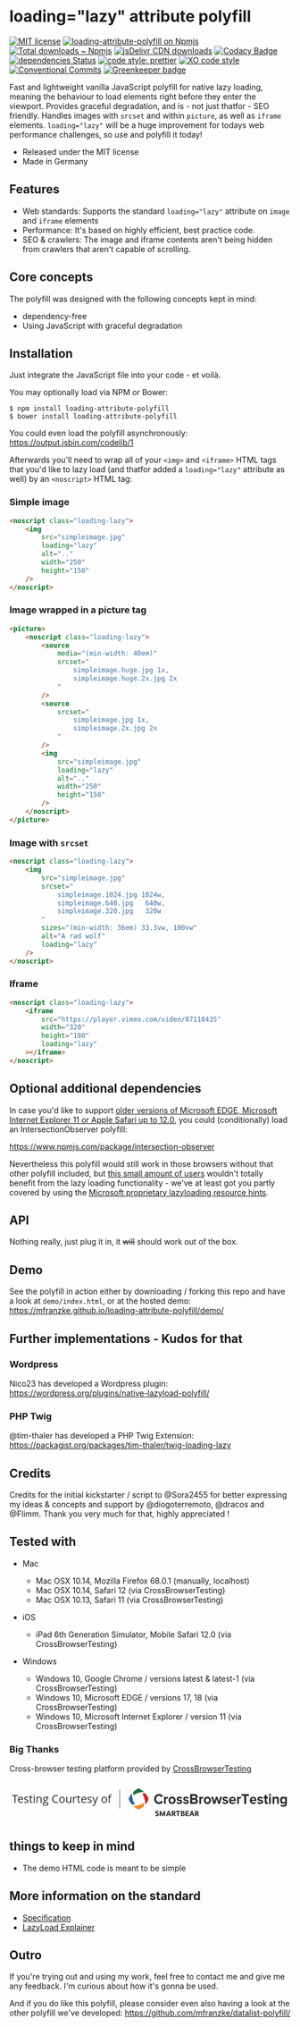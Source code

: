 # loading="lazy" attribute polyfill

[![MIT license](https://img.shields.io/npm/l/loading-attribute-polyfill.svg "license badge")](https://opensource.org/licenses/mit-license.php)
[![loading-attribute-polyfill on Npmjs](https://img.shields.io/npm/v/loading-attribute-polyfill.svg "npm version")](https://npmjs.com/package/loading-attribute-polyfill "loading=\"lazy\"-attribute polyfill – on NPM")
[![Total downloads ~ Npmjs](https://img.shields.io/npm/dt/loading-attribute-polyfill.svg "Count of total downloads – NPM")](https://npmjs.com/package/loading-attribute-polyfill "loading=\"lazy\"-attribute polyfill – on NPM")
[![jsDelivr CDN downloads](https://data.jsdelivr.com/v1/package/npm/loading-attribute-polyfill/badge "Count of total downloads – jsDelivr")](https://www.jsdelivr.com/package/npm/loading-attribute-polyfill "loading-attribute polyfill – on jsDelivr")
[![Codacy Badge](https://api.codacy.com/project/badge/Grade/16c763924903400ca82cfed618a82a6e)](https://app.codacy.com/app/mfranzke_2/loading-attribute-polyfill?utm_source=github.com&utm_medium=referral&utm_content=mfranzke/loading-attribute-polyfill&utm_campaign=Badge_Grade_Dashboard)
[![dependencies Status](https://david-dm.org/mfranzke/loading-attribute-polyfill/status.svg "Count of dependencies")](https://david-dm.org/mfranzke/loading-attribute-polyfill "loading-attribute polyfill – on david-dm")
[![code style: prettier](https://img.shields.io/badge/code_style-prettier-ff69b4.svg?style=flat-square)](https://github.com/prettier/prettier)
[![XO code style](https://img.shields.io/badge/code_style-XO-5ed9c7.svg)](https://github.com/xojs/xo)
[![Conventional Commits](https://img.shields.io/badge/Conventional%20Commits-1.0.0-yellow.svg)](https://conventionalcommits.org)
[![Greenkeeper badge](https://badges.greenkeeper.io/mfranzke/loading-attribute-polyfill.svg)](https://greenkeeper.io/)

Fast and lightweight vanilla JavaScript polyfill for native lazy loading, meaning the behaviour to load elements right before they enter the viewport. Provides graceful degradation, and is - not just thatfor - SEO friendly. Handles images with `srcset` and within `picture`, as well as `iframe` elements. `loading="lazy"` will be a huge improvement for todays web performance challenges, so use and polyfill it today!

- Released under the MIT license
- Made in Germany

## Features

- Web standards: Supports the standard `loading="lazy"` attribute on `image` and `iframe` elements
- Performance: It's based on highly efficient, best practice code.
- SEO & crawlers: The image and iframe contents aren't being hidden from crawlers that aren't capable of scrolling.

## Core concepts

The polyfill was designed with the following concepts kept in mind:

- dependency-free
- Using JavaScript with graceful degradation

## Installation

Just integrate the JavaScript file into your code - et voilà.

You may optionally load via NPM or Bower:

    $ npm install loading-attribute-polyfill
    $ bower install loading-attribute-polyfill

You could even load the polyfill asynchronously: <https://output.jsbin.com/codelib/1>

Afterwards you'll need to wrap all of your `<img>` and `<iframe>` HTML tags that you'd like to lazy load (and thatfor added a `loading="lazy"` attribute as well) by an `<noscript>` HTML tag:

### Simple image

```html
<noscript class="loading-lazy">
	<img
		src="simpleimage.jpg"
		loading="lazy"
		alt=".."
		width="250"
		height="150"
	/>
</noscript>
```

### Image wrapped in a picture tag

```html
<picture>
	<noscript class="loading-lazy">
		<source
			media="(min-width: 40em)"
			srcset="
				simpleimage.huge.jpg 1x,
				simpleimage.huge.2x.jpg 2x
			"
		/>
		<source
			srcset="
				simpleimage.jpg 1x,
				simpleimage.2x.jpg 2x
			"
		/>
		<img
			src="simpleimage.jpg"
			loading="lazy"
			alt=".."
			width="250"
			height="150"
		/>
	</noscript>
</picture>
```

### Image with `srcset`

```html
<noscript class="loading-lazy">
	<img
		src="simpleimage.jpg"
		srcset="
			simpleimage.1024.jpg 1024w,
			simpleimage.640.jpg   640w,
			simpleimage.320.jpg   320w
		"
		sizes="(min-width: 36em) 33.3vw, 100vw"
		alt="A rad wolf"
		loading="lazy"
	/>
</noscript>
```

### Iframe

```html
<noscript class="loading-lazy">
	<iframe
		src="https://player.vimeo.com/video/87110435"
		width="320"
		height="180"
		loading="lazy"
	></iframe>
</noscript>
```

## Optional additional dependencies

In case you'd like to support [older versions of Microsoft EDGE, Microsoft Internet Explorer 11 or Apple Safari up to 12.0](https://caniuse.com/#feat=intersectionobserver), you could (conditionally) load an IntersectionObserver polyfill:

<https://www.npmjs.com/package/intersection-observer>

Nevertheless this polyfill would still work in those browsers without that other polyfill included, but [this small amount of users](<(https://caniuse.com/#feat=intersectionobserver)>) wouldn't totally benefit from the lazy loading functionality - we've at least got you partly covered by using the [Microsoft proprietary lazyloading resource hints](https://caniuse.com/#feat=lazyload).

## API

Nothing really, just plug it in, it ~~will~~ should work out of the box.

## Demo

See the polyfill in action either by downloading / forking this repo and have a look at `demo/index.html`, or at the hosted demo: <https://mfranzke.github.io/loading-attribute-polyfill/demo/>

## Further implementations - Kudos for that

### Wordpress

Nico23 has developed a Wordpress plugin: <https://wordpress.org/plugins/native-lazyload-polyfill/>

### PHP Twig

@tim-thaler has developed a PHP Twig Extension: <https://packagist.org/packages/tim-thaler/twig-loading-lazy>

## Credits

Credits for the initial kickstarter / script to @Sora2455 for better expressing my ideas & concepts and support by @diogoterremoto, @dracos and @Flimm. Thank you very much for that, highly appreciated !

## Tested with

-  Mac
	-  Mac OSX 10.14, Mozilla Firefox 68.0.1 (manually, localhost)
	-  Mac OSX 10.14, Safari 12 (via CrossBrowserTesting)
	-  Mac OSX 10.13, Safari 11 (via CrossBrowserTesting)

-  iOS
	-  iPad 6th Generation Simulator, Mobile Safari 12.0 (via CrossBrowserTesting)

-  Windows
	-  Windows 10, Google Chrome / versions latest & latest-1 (via CrossBrowserTesting)
	-  Windows 10, Microsoft EDGE / versions 17, 18 (via CrossBrowserTesting)
	-  Windows 10, Microsoft Internet Explorer / version 11 (via CrossBrowserTesting)

### Big Thanks

Cross-browser testing platform provided by [CrossBrowserTesting](https://crossbrowsertesting.com)

<a href="https://crossbrowsertesting.com" title="Visit crossbrowsertesting.com for their product portfolio">
<svg id="Layer_1" data-name="Layer 1" xmlns="http://www.w3.org/2000/svg" viewBox="0 0 678.67 100.75"><defs><style>.cls-1{fill:#276791;}.cls-2{fill:#f58722;}.cls-3{fill:#cc2029;}.cls-4{fill:#156e39;}.cls-5,.cls-6{fill:#2c282c;}.cls-6{font-size:27px;font-family:OpenSans, Open Sans;}.cls-7{fill:none;stroke:#000;stroke-miterlimit:10;stroke-width:0.83px;}</style></defs><title>CBT_OS-logo</title><path id="Fill-1" class="cls-1" d="M303,56.53a55.52,55.52,0,0,1-6.39-17.48c-.19-1.23-.39-2.35-.48-3.48a47,47,0,0,1-.1-6.44h0l-.39.41-.09.11-.39.4s0,.11-.1.11l-1.16,1.53A46.13,46.13,0,0,0,287.61,43c.1.3.29.71.39,1a46.9,46.9,0,0,0,5.9,10.32c.48.72,1.07,1.33,1.55,1.94l3.39.31c1.06,0,2.42,0,4.16-.1"/><path id="Fill-2" class="cls-2" d="M308.22,59.08c-1.16.21-2.22.41-3.29.51a40.77,40.77,0,0,1-6.09.11h-.1c.77.71,1.55,1.43,2.42,2.14a42.53,42.53,0,0,0,10.74,6.65c.29-.1.68-.31,1-.41A42.51,42.51,0,0,0,322.55,62c.67-.52,1.25-1.13,1.93-1.64l.29-3.58a29.92,29.92,0,0,0,0-4.29,47.44,47.44,0,0,1-16.55,6.64"/><path id="Fill-3" class="cls-3" d="M320.8,29.44a55.44,55.44,0,0,1,6.39,17.48c.2,1.23.39,2.35.49,3.48a48.44,48.44,0,0,1,.09,6.43v.11c.68-.82,1.36-1.64,2-2.56A46.07,46.07,0,0,0,336.1,43c-.1-.31-.29-.62-.39-1a47.3,47.3,0,0,0-5.9-10.32c-.49-.72-1.07-1.33-1.55-1.94l-3.39-.31a27.08,27.08,0,0,0-4.07,0"/><path id="Fill-4" class="cls-4" d="M322.64,24.13a42.53,42.53,0,0,0-10.74-6.65,9.46,9.46,0,0,1-1,.41,43.53,43.53,0,0,0-9.77,6.24c-.58.51-1.26,1-1.84,1.63L299,29.34a28.51,28.51,0,0,0,0,4.19,49.47,49.47,0,0,1,16.55-6.75c1.16-.2,2.22-.4,3.29-.51a42.22,42.22,0,0,1,6.1-.1h0c-.78-.61-1.55-1.33-2.33-2"/><path id="CrossBrowserTesting" class="cls-5" d="M361.19,55.28a10,10,0,0,0,9.23-5.75l-4.11-2.12a5.93,5.93,0,0,1-5.23,3.41c-4.11,0-7-3.29-7-7.75s2.9-7.76,7-7.76a6.2,6.2,0,0,1,5.23,3.41l4.11-2.11a10.11,10.11,0,0,0-9.23-5.76A11.65,11.65,0,0,0,349.29,43c0,7.4,5.23,12.33,11.9,12.33Zm16.24-.47V43.54a5.29,5.29,0,0,1,4-1.88,3.9,3.9,0,0,1,1.23.11V37.43a6.65,6.65,0,0,0-5.12,2.7V37.78h-4.22v17Zm15.24.47c5.34,0,8.56-4.11,8.56-8.92s-3.22-8.93-8.56-8.93-8.45,4.11-8.45,8.93,3.11,8.92,8.45,8.92Zm0-4c-2.67,0-4.12-2.23-4.12-4.93s1.45-4.94,4.12-4.94,4.11,2.23,4.11,4.94-1.44,4.93-4.11,4.93Zm17.57,4c4.45,0,7-2.35,7-5.4,0-6.81-9.57-4.82-9.57-7.28,0-.94,1-1.65,2.56-1.65A6.78,6.78,0,0,1,415,43l1.67-3.17a10.13,10.13,0,0,0-6.45-2.35c-4.23,0-6.56,2.46-6.56,5.4,0,6.7,9.56,4.47,9.56,7.17,0,1-.89,1.76-2.67,1.76A9.07,9.07,0,0,1,405,49.41l-1.78,3.29a9.92,9.92,0,0,0,7,2.58Zm15.9,0c4.45,0,7-2.35,7-5.4,0-6.81-9.56-4.82-9.56-7.28,0-.94,1-1.65,2.55-1.65a6.79,6.79,0,0,1,4.79,2l1.67-3.29a10.15,10.15,0,0,0-6.46-2.35c-4.22,0-6.56,2.47-6.56,5.4,0,6.7,9.57,4.47,9.57,7.17,0,1.06-.89,1.76-2.67,1.76a9,9,0,0,1-5.56-2.35L419,52.58a9.89,9.89,0,0,0,7.11,2.7Zm145.48-.47v-19h6.45V31.32H560.28v4.35h6.45V54.81Zm17,.47a10.13,10.13,0,0,0,6.67-2.35L593.42,50a6.43,6.43,0,0,1-4.23,1.64,4.43,4.43,0,0,1-4.67-3.76h12V46.83c0-5.53-3.22-9.28-8.12-9.28s-8.34,4-8.34,8.92a8.28,8.28,0,0,0,8.57,8.81Zm3.67-10.57h-7.9a3.89,3.89,0,0,1,3.89-3.64,3.79,3.79,0,0,1,4,3.64Zm13,10.57c4.45,0,7-2.35,7-5.4,0-6.81-9.57-4.82-9.57-7.28,0-.94,1-1.65,2.56-1.65a6.78,6.78,0,0,1,4.78,2l1.67-3.17a10.13,10.13,0,0,0-6.45-2.35c-4.23,0-6.56,2.46-6.56,5.4,0,6.7,9.56,4.47,9.56,7.17,0,1-.89,1.76-2.67,1.76a9,9,0,0,1-5.56-2.35L598.2,52.7a10.41,10.41,0,0,0,7.12,2.58Zm15.46,0a5.28,5.28,0,0,0,3.56-1.05l-.89-3.41a2.44,2.44,0,0,1-1.45.47c-.89,0-1.44-.82-1.44-1.88V41.77h3.22v-4h-3.22v-4.7h-4.23v4.7h-2.67v4h2.67v8.81c-.11,3.06,1.45,4.7,4.45,4.7Zm8-19.26a2.59,2.59,0,0,0,2.55-2.7,2.49,2.49,0,0,0-2.55-2.59,2.54,2.54,0,0,0-2.45,2.59,2.65,2.65,0,0,0,2.45,2.7Zm2.11,18.79v-17h-4.23v17Zm19.35,0v-12c0-3.29-1.67-5.4-5.23-5.4A7.58,7.58,0,0,0,639.35,40V37.78h-4.22v17h4.22V43.3a4.87,4.87,0,0,1,3.67-2c1.78,0,3,.83,3,3.18V54.81ZM661,61.74c4,0,8.67-1.52,8.67-8v-16h-4.22V40a6.16,6.16,0,0,0-5-2.58c-4.11,0-7.11,3-7.11,8.69s3.11,8.69,7.11,8.69a6.17,6.17,0,0,0,5-2.58v1.64c0,3.41-2.45,4.35-4.45,4.35a6.11,6.11,0,0,1-5-2.11l-1.89,3.17a9.69,9.69,0,0,0,6.9,2.46Zm.78-11c-2.45,0-4.12-1.76-4.12-4.7s1.67-4.7,4.12-4.7a5,5,0,0,1,3.67,1.88v5.64a4.62,4.62,0,0,1-3.67,1.88Z"/><g id="Browser"><path id="Path" class="cls-5" d="M448.39,54.81c4.23,0,6.45-2.82,6.45-6.34,0-2.94-1.89-5.4-4.23-5.76,2.12-.47,3.78-2.46,3.78-5.4,0-3.17-2.11-6-6.45-6H436.27V54.81Zm-1.45-14.09h-5.89V35.78h5.89a2.4,2.4,0,0,1,2.56,2.47,2.29,2.29,0,0,1-2.56,2.47Zm.23,9.75h-6.12V45.06h6.12a2.68,2.68,0,0,1,2.89,2.7,2.62,2.62,0,0,1-2.89,2.71Z"/><path id="Path-2" data-name="Path" class="cls-5" d="M462.62,54.81V43.54a5.4,5.4,0,0,1,4-2,2.88,2.88,0,0,1,1.11.12V37.43a6.66,6.66,0,0,0-5.12,2.7V37.78H458.4v17Z"/><path id="Path-3" data-name="Path" class="cls-5" d="M477.86,55.28c5.34,0,8.57-4.11,8.57-8.92s-3.23-8.93-8.57-8.93-8.56,4.11-8.56,8.93,3.22,8.92,8.56,8.92Zm0-4c-2.67,0-4.11-2.23-4.11-4.93s1.44-4.94,4.11-4.94S482,43.65,482,46.36s-1.45,4.93-4.12,4.93Z"/><path id="Path-4" data-name="Path" class="cls-5" d="M508.22,54.81l4.9-17h-4.45l-3,11.51-3.56-11.51h-3.78l-3.45,11.51-3-11.51h-4.45l4.89,17h4.56l3.45-11.63,3.45,11.63Z"/><path id="Path-5" data-name="Path" class="cls-5" d="M521,55.28c4.45,0,7-2.35,7-5.4,0-6.81-9.56-4.82-9.56-7.28,0-.94,1-1.65,2.55-1.65a6.79,6.79,0,0,1,4.79,2l1.67-3.17A10.15,10.15,0,0,0,521,37.43c-4.22,0-6.56,2.46-6.56,5.4,0,6.7,9.57,4.47,9.57,7.17,0,1-.89,1.76-2.67,1.76a9,9,0,0,1-5.56-2.35l-2,3.17a10.77,10.77,0,0,0,7.22,2.7Z"/><path id="Path-6" data-name="Path" class="cls-5" d="M538.7,55.28a10.11,10.11,0,0,0,6.67-2.35L543.48,50a6.43,6.43,0,0,1-4.23,1.64,4.44,4.44,0,0,1-4.67-3.76h12V46.83c0-5.53-3.23-9.28-8.12-9.28s-8.35,4-8.35,8.92c0,5.29,3.67,8.81,8.57,8.81Zm3.78-10.57h-7.9a3.82,3.82,0,0,1,3.9-3.64,3.77,3.77,0,0,1,4,3.64Z"/><path id="Path-7" data-name="Path" class="cls-5" d="M553.82,54.81V43.54a5.4,5.4,0,0,1,4-2,3.52,3.52,0,0,1,1.22.12V37.43a6.63,6.63,0,0,0-5.11,2.7V37.78h-4.23v17Z"/></g><path class="cls-5" d="M356,84.51a12,12,0,0,1-3.79-.65c-.29-.09-.38-.22-.38-.38a1.35,1.35,0,0,1,.07-.31l.49-1.47c.06-.18.15-.34.38-.34a.84.84,0,0,1,.31.07A8,8,0,0,0,356,82c.76,0,1.72-.39,1.72-1.28,0-.69-.54-1-1.1-1.29l-2.43-1.12A3.52,3.52,0,0,1,351.91,75c0-2.32,2.32-3.63,4.44-3.63a8.74,8.74,0,0,1,3.57.73c.29.12.4.25.4.41a.88.88,0,0,1-.08.27l-.56,1.42c-.09.23-.2.32-.36.32a.82.82,0,0,1-.33-.09,6.89,6.89,0,0,0-2.46-.58c-.73,0-1.54.28-1.54,1.13,0,.58.72.94,1.18,1.14l2.08.94a3.45,3.45,0,0,1,2.36,3.28C360.61,83,358.52,84.51,356,84.51Z"/><path class="cls-5" d="M374,84.26c-.47,0-.58-.24-.6-.74l-.2-6.22h0l-2.73,6.56a.58.58,0,0,1-.62.4h-.67a.66.66,0,0,1-.72-.42l-3.14-6.54h0l-.11,6.4c0,.5-.24.56-.62.56H363c-.45,0-.63-.16-.61-.58l.49-11.42c0-.43.22-.58.56-.58h1.3a.71.71,0,0,1,.75.49l4,8.19h0l3.62-8.19a.75.75,0,0,1,.75-.49h1.26c.37,0,.49.13.51.46l.6,11.56c0,.36-.13.56-.49.56Z"/><path class="cls-5" d="M389.74,84.26h-2a.64.64,0,0,1-.7-.51l-.73-2.1H381.8l-.72,2.17a.53.53,0,0,1-.54.44h-2.07a.27.27,0,0,1-.29-.29.43.43,0,0,1,0-.22l4.31-11.61a.61.61,0,0,1,.62-.46H385a.63.63,0,0,1,.65.4l4.41,11.54a1.11,1.11,0,0,1,.05.28A.34.34,0,0,1,389.74,84.26Zm-4.24-4.79-1.14-3.57q-.19-.59-.33-1.05h0c-.09.33-.2.69-.33,1.07l-1.14,3.55Z"/><path class="cls-5" d="M398.44,83.86,395.92,80H394.8v3.75a.45.45,0,0,1-.49.51h-1.89c-.36,0-.5-.16-.5-.53V72.3c0-.49.1-.62.59-.62h2.76c1.54,0,3.39.13,4.49,1.36a4.08,4.08,0,0,1,1,2.7,3.9,3.9,0,0,1-2.16,3.7v0l3,4.25a.54.54,0,0,1,.1.3c0,.17-.14.24-.28.24h-2.13A.85.85,0,0,1,398.44,83.86Zm-2.94-10h-.7v4h.9a1.9,1.9,0,0,0,2.14-2C397.84,74.36,396.86,73.86,395.5,73.86Z"/><path class="cls-5" d="M412.35,72.14l-.14,1.43c0,.36-.27.45-.65.45h-3.19v9.77c0,.4-.06.47-.42.47H405.9c-.38,0-.41-.06-.41-.44V74h-3.32c-.36,0-.51-.18-.51-.54V72.14c0-.31.17-.46.49-.46h9.75C412.26,71.68,412.39,71.86,412.35,72.14Z"/><path class="cls-5" d="M418.26,84.26h-3.62c-.44,0-.55-.18-.55-.64V72.21c0-.44.18-.53.6-.53h2.94c3.22,0,4.8.94,4.8,3.08a2.54,2.54,0,0,1-2,2.61v0a3.06,3.06,0,0,1,2.94,3.15C423.41,83.55,420.87,84.26,418.26,84.26Zm-.43-10.4h-.89v2.82h.69c1.36,0,2-.38,2-1.52C419.6,74.29,418.93,73.86,417.83,73.86Zm1.77,5a4.17,4.17,0,0,0-1.76-.25l-.9,0v3.39h1.12a4.79,4.79,0,0,0,1.49-.18,1.51,1.51,0,0,0,.94-1.47A1.55,1.55,0,0,0,419.6,78.91Z"/><path class="cls-5" d="M432.58,71.68c.36,0,.47.18.45.42l-.16,1.47c0,.38-.28.45-.71.45h-4.39v2.7h4.12c.4,0,.54.2.54.49v1.32a.46.46,0,0,1-.52.53h-4.14v2.86h4.73c.33,0,.53.15.53.49v1.34a.44.44,0,0,1-.51.51h-7c-.42,0-.6-.11-.6-.56V72.19a.45.45,0,0,1,.47-.51Z"/><path class="cls-5" d="M446,84.26h-2a.65.65,0,0,1-.71-.51l-.72-2.1H438l-.73,2.17a.53.53,0,0,1-.54.44H434.7a.27.27,0,0,1-.29-.29.56.56,0,0,1,0-.22l4.31-11.61a.62.62,0,0,1,.62-.46h1.87a.63.63,0,0,1,.65.4l4.4,11.54a.83.83,0,0,1,.06.28A.34.34,0,0,1,446,84.26Zm-4.24-4.79-1.15-3.57c-.12-.39-.23-.74-.32-1.05h0c-.09.33-.2.69-.32,1.07l-1.15,3.55Z"/><path class="cls-5" d="M454.39,83.86,451.87,80h-1.12v3.75a.45.45,0,0,1-.49.51h-1.88c-.37,0-.51-.16-.51-.53V72.3c0-.49.11-.62.6-.62h2.75c1.54,0,3.39.13,4.49,1.36a4,4,0,0,1,1,2.7,3.91,3.91,0,0,1-2.15,3.7v0l3,4.25a.55.55,0,0,1,.11.3c0,.17-.15.24-.29.24h-2.12A.85.85,0,0,1,454.39,83.86Zm-2.93-10h-.71v4h.91a1.89,1.89,0,0,0,2.13-2C453.79,74.36,452.81,73.86,451.46,73.86Z"/><text class="cls-6" transform="translate(6 52.03)">Testing Courtesy of</text><line class="cls-7" x1="266.31" y1="65.96" x2="266.31" y2="20.62"/></svg>
</a>

## things to keep in mind

- The demo HTML code is meant to be simple

## More information on the standard

- [Specification](https://github.com/whatwg/html/pull/3752)
- [LazyLoad Explainer](https://github.com/scott-little/lazyload)

## Outro

If you're trying out and using my work, feel free to contact me and give me any feedback. I'm curious about how it's gonna be used.

And if you do like this polyfill, please consider even also having a look at the other polyfill we've developed: <https://github.com/mfranzke/datalist-polyfill/>
